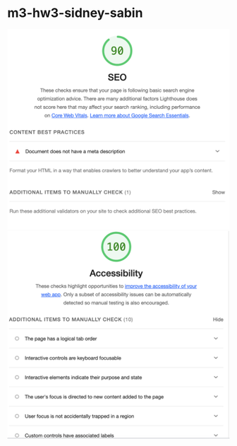 # m3-hw3-sidney-sabin
![SEO report](Images/SEO%20Report.png)
![Accessability report](Images/Accessability%20Report.png)